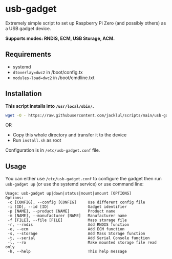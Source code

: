 # usb-gadget

Extremely simple script to set up Raspberry Pi Zero (and possibly others) as a USB gadget device.

**Supports modes: RNDIS, ECM, USB Storage, ACM.**

## Requirements

- systemd
- `dtoverlay=dwc2` in /boot/config.tx
- `modules-load=dwc2` in /boot/cmdline.txt

## Installation

**This script installs into `/usr/local/sbin/`.**

```bash
wget -O - https://raw.githubusercontent.com/jacklul/scripts/main/usb-gadget/install.sh | sudo bash
```

OR

- Copy this whole directory and transfer it to the device
- Run `install.sh` as root

Configuration is in `/etc/usb-gadget.conf` file.

## Usage

You can either use `/etc/usb-gadget.conf` to configure the gadget then run `usb-gadget up` (or use the systemd service) or use command line:

```
Usage: usb-gadget up|down|status|mount|umount [OPTIONS]
Options:
 -c [CONFIG], --config [CONFIG]     Use different config file
 -i [ID], --id [ID]                 Gadget identifier
 -p [NAME], --product [NAME]        Product name
 -m [NAME], --manufacturer [NAME]   Manufacturer name
 -f [FILE], --file [FILE]           Mass storage file
 -r, --rndis                        Add RNDIS function
 -e, --ecm                          Add ECM function
 -s, --storage                      Add Mass Storage function
 -t, --serial                       Add Serial Console function
 -l, --ro                           Make mounted storage file read only
 -h, --help                         This help message
```
